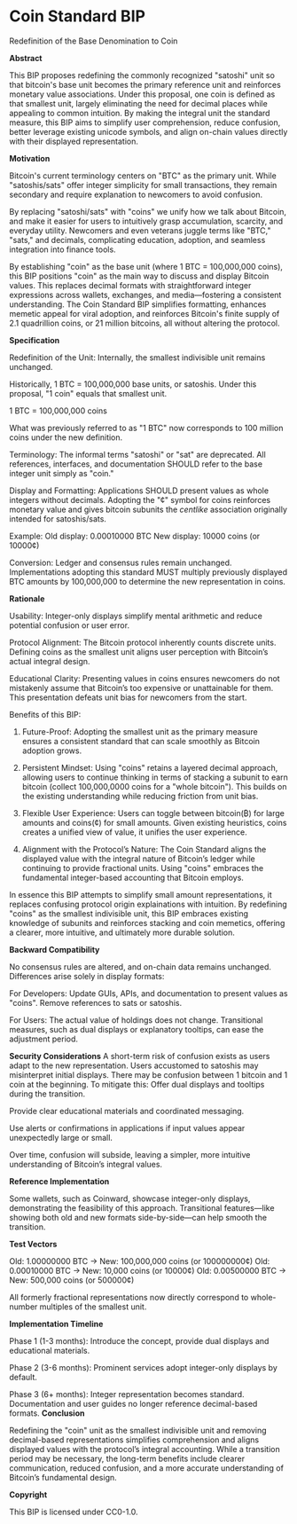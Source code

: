 # Coin Standard BIP

Redefinition of the Base Denomination to Coin

**Abstract**

This BIP proposes redefining the commonly recognized "satoshi" unit so that bitcoin's base unit becomes the primary reference unit and reinforces monetary value associations. Under this proposal, one coin is defined as that smallest unit, largely eliminating the need for decimal places while appealing to common intuition. By making the integral unit the standard measure, this BIP aims to simplify user comprehension, reduce confusion, better leverage existing unicode symbols, and align on-chain values directly with their displayed representation.

**Motivation**

Bitcoin's current terminology centers on "BTC" as the primary unit. While "satoshis/sats" offer integer simplicity for small transactions, they remain secondary and require explanation to newcomers to avoid confusion.

By replacing "satoshi/sats" with "coins" we unify how we talk about Bitcoin, and make it easier for users to intuitively grasp accumulation, scarcity, and everyday utility. Newcomers and even veterans juggle terms like "BTC," "sats," and decimals, complicating education, adoption, and seamless integration into finance tools.

By establishing "coin" as the base unit (where 1 BTC = 100,000,000 coins), this BIP positions "coin" as the main way to discuss and display Bitcoin values. This replaces decimal formats with straightforward integer expressions across wallets, exchanges, and media—fostering a consistent understanding. The Coin Standard BIP simplifies formatting, enhances memetic appeal for viral adoption, and reinforces Bitcoin's finite supply of 2.1 quadrillion coins, or 21 million bitcoins, all without altering the protocol.

**Specification**

Redefinition of the Unit:
Internally, the smallest indivisible unit remains unchanged.

Historically, 1 BTC = 100,000,000 base units, or satoshis. Under this proposal, "1 coin" equals that smallest unit.

1 BTC = 100,000,000 coins

What was previously referred to as "1 BTC" now corresponds to 100 million coins under the new definition.

Terminology:
The informal terms "satoshi" or "sat" are deprecated.
All references, interfaces, and documentation SHOULD refer to the base integer unit simply as "coin."

Display and Formatting:
Applications SHOULD present values as whole integers without decimals.
Adopting the "¢" symbol for coins reinforces monetary value and gives bitcoin subunits the _centlike_ association originally intended for satoshis/sats.

Example:
Old display: 0.00010000 BTC
New display: 10000 coins (or 10000¢)

Conversion:
Ledger and consensus rules remain unchanged.
Implementations adopting this standard MUST multiply previously displayed BTC amounts by 100,000,000 to determine the new representation in coins.

**Rationale**

Usability:
Integer-only displays simplify mental arithmetic and reduce potential confusion or user error.

Protocol Alignment:
The Bitcoin protocol inherently counts discrete units. Defining coins as the smallest unit aligns user perception with Bitcoin’s actual integral design.

Educational Clarity:
Presenting values in coins ensures newcomers do not mistakenly assume that Bitcoin’s too expensive or unattainable for them. This presentation defeats unit bias for newcomers from the start. 

Benefits of this BIP:

1. Future-Proof:
Adopting the smallest unit as the primary measure ensures a consistent standard that can scale smoothly as Bitcoin adoption grows.

2. Persistent Mindset:
Using "coins" retains a layered decimal approach, allowing users to continue thinking in terms of stacking a subunit to earn bitcoin (collect 100,000,0000 coins for a "whole bitcoin"). This builds on the existing understanding while reducing friction from unit bias.

3. Flexible User Experience:
Users can toggle between bitcoin(₿) for large amounts and coins(¢) for small amounts. Given existing heuristics, coins creates a unified view of value, it unifies the user experience.

4. Alignment with the Protocol’s Nature:
The Coin Standard aligns the displayed value with the integral nature of Bitcoin’s ledger while continuing to provide fractional units. Using "coins" embraces the fundamental integer-based accounting that Bitcoin employs.

In essence this BIP attempts to simplify small amount representations, it replaces confusing protocol origin explainations with intuition. By redefining "coins" as the smallest indivisible unit, this BIP embraces existing knowledge of subunits and reinforces stacking and coin memetics, offering a clearer, more intuitive, and ultimately more durable solution.

**Backward Compatibility**

No consensus rules are altered, and on-chain data remains unchanged. Differences arise solely in display formats:

For Developers:
Update GUIs, APIs, and documentation to present values as "coins". Remove references to sats or satoshis.

For Users:
The actual value of holdings does not change. Transitional measures, such as dual displays or explanatory tooltips, can ease the adjustment period.

**Security Considerations**
A short-term risk of confusion exists as users adapt to the new representation. Users accustomed to satoshis may misinterpret initial displays. There may be confusion between 1 bitcoin and 1 coin at the beginning. To mitigate this:
Offer dual displays and tooltips during the transition.

Provide clear educational materials and coordinated messaging.

Use alerts or confirmations in applications if input values appear unexpectedly large or small.

Over time, confusion will subside, leaving a simpler, more intuitive understanding of Bitcoin’s integral values.

**Reference Implementation**

Some wallets, such as Coinward, showcase integer-only displays, demonstrating the feasibility of this approach. Transitional features—like showing both old and new formats side-by-side—can help smooth the transition.

**Test Vectors**

Old: 1.00000000 BTC → New: 100,000,000 coins (or 100000000¢)
Old: 0.00010000 BTC → New: 10,000 coins (or 10000¢)
Old: 0.00500000 BTC → New: 500,000 coins (or 500000¢)

All formerly fractional representations now directly correspond to whole-number multiples of the smallest unit.

**Implementation Timeline**

Phase 1 (1-3 months): Introduce the concept, provide dual displays and educational materials.

Phase 2 (3-6 months): Prominent services adopt integer-only displays by default.

Phase 3 (6+ months): Integer representation becomes standard. Documentation and user guides no longer reference decimal-based formats.
**Conclusion**

Redefining the "coin" unit as the smallest indivisible unit and removing decimal-based representations simplifies comprehension and aligns displayed values with the protocol’s integral accounting. While a transition period may be necessary, the long-term benefits include clearer communication, reduced confusion, and a more accurate understanding of Bitcoin’s fundamental design.

**Copyright**

This BIP is licensed under CC0-1.0.
